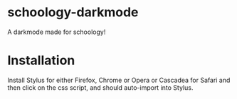 # schoology-darkmode
A darkmode made for schoology!
# Installation
Install Stylus for either Firefox, Chrome or Opera or Cascadea for Safari and then click on the css script, and should auto-import into Stylus.
